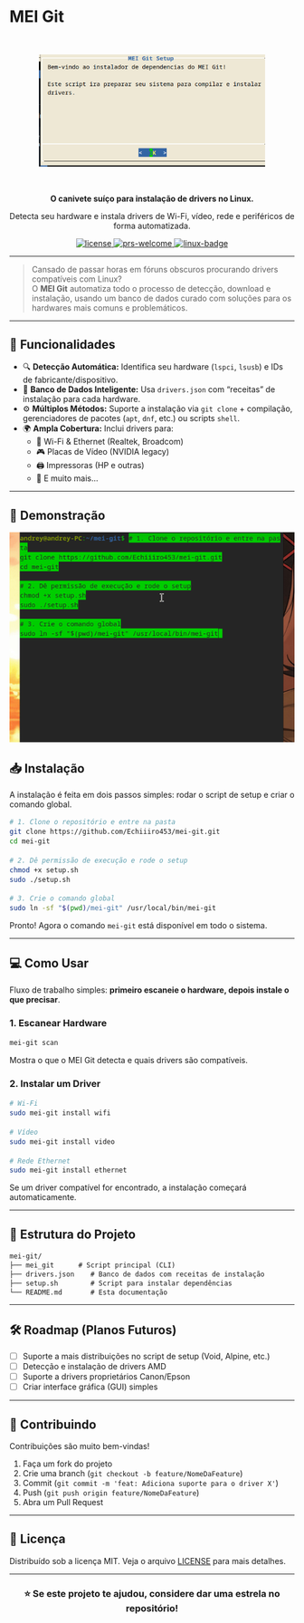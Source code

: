 # MEI Git

<div align="center">
  <br />
  <p>
    <a href="https://github.com/Echiiiro453/mei-git"><img src="./assets/logo.png" width="400" alt="mei-git-logo" /></a>
  </p>
  <br />
  <p>
    <b>O canivete suíço para instalação de drivers no Linux.</b>
  </p>
  <p>
    Detecta seu hardware e instala drivers de Wi-Fi, vídeo, rede e periféricos de forma automatizada.
  </p>
  <p>
    <a href="#">
      <img src="https://img.shields.io/badge/license-MIT-blue.svg" alt="license" />
    </a>
    <a href="#">
      <img src="https://img.shields.io/badge/PRs-welcome-brightgreen.svg" alt="prs-welcome" />
    </a>
    <a href="#">
      <img src="https://img.shields.io/badge/Linux-FCC624?style=flat&logo=linux&logoColor=black" alt="linux-badge" />
    </a>
  </p>
</div>

---

> Cansado de passar horas em fóruns obscuros procurando drivers compatíveis com Linux?  
> O **MEI Git** automatiza todo o processo de detecção, download e instalação, usando um banco de dados curado com soluções para os hardwares mais comuns e problemáticos.

---

## 🚀 Funcionalidades

- 🔍 **Detecção Automática:** Identifica seu hardware (`lspci`, `lsusb`) e IDs de fabricante/dispositivo.  
- 📂 **Banco de Dados Inteligente:** Usa `drivers.json` com “receitas” de instalação para cada hardware.  
- ⚙️ **Múltiplos Métodos:** Suporte a instalação via `git clone` + compilação, gerenciadores de pacotes (`apt`, `dnf`, etc.) ou scripts `shell`.  
- 🌍 **Ampla Cobertura:** Inclui drivers para:
  - 📡 Wi-Fi & Ethernet (Realtek, Broadcom)  
  - 🎮 Placas de Vídeo (NVIDIA legacy)  
  - 🖨️ Impressoras (HP e outras)  
  - 🔌 E muito mais...  

---

## 🎥 Demonstração

![Demonstração do MEI Git em ação](./assets/demonstracao.gif)

## 📥 Instalação

A instalação é feita em dois passos simples: rodar o script de setup e criar o comando global.

```bash
# 1. Clone o repositório e entre na pasta
git clone https://github.com/Echiiiro453/mei-git.git
cd mei-git

# 2. Dê permissão de execução e rode o setup
chmod +x setup.sh
sudo ./setup.sh

# 3. Crie o comando global
sudo ln -sf "$(pwd)/mei-git" /usr/local/bin/mei-git
```

Pronto! Agora o comando `mei-git` está disponível em todo o sistema.  

---

## 💻 Como Usar

Fluxo de trabalho simples: **primeiro escaneie o hardware, depois instale o que precisar**.

### 1. Escanear Hardware
```bash
mei-git scan
```
Mostra o que o MEI Git detecta e quais drivers são compatíveis.  

### 2. Instalar um Driver
```bash
# Wi-Fi
sudo mei-git install wifi

# Vídeo
sudo mei-git install video

# Rede Ethernet
sudo mei-git install ethernet
```
Se um driver compatível for encontrado, a instalação começará automaticamente.

---

## 📂 Estrutura do Projeto

```
mei-git/
├── mei_git      # Script principal (CLI)
├── drivers.json    # Banco de dados com receitas de instalação
├── setup.sh        # Script para instalar dependências
└── README.md       # Esta documentação
```

---

## 🛠️ Roadmap (Planos Futuros)

- [ ] Suporte a mais distribuições no script de setup (Void, Alpine, etc.)  
- [ ] Detecção e instalação de drivers AMD  
- [ ] Suporte a drivers proprietários Canon/Epson  
- [ ] Criar interface gráfica (GUI) simples  

---

## 🤝 Contribuindo

Contribuições são muito bem-vindas!  

1. Faça um fork do projeto  
2. Crie uma branch (`git checkout -b feature/NomeDaFeature`)  
3. Commit (`git commit -m 'feat: Adiciona suporte para o driver X'`)  
4. Push (`git push origin feature/NomeDaFeature`)  
5. Abra um Pull Request  

---

## 📜 Licença

Distribuído sob a licença MIT. Veja o arquivo [LICENSE](LICENSE) para mais detalhes.  

---

<div align="center">
  <h3>⭐ Se este projeto te ajudou, considere dar uma estrela no repositório!</h3>
</div>
